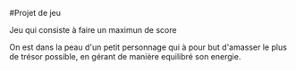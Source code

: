 #Projet de jeu 

Jeu qui consiste à faire un maximun de score

On est dans la peau d'un petit personnage qui à pour but d'amasser le plus de trésor possible,
en gérant de manière equilibré son energie.
